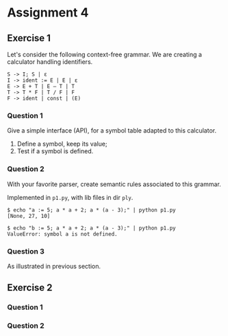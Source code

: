 
Assignment 4
============

Exercise 1
----------

Let's consider the following context-free grammar. We are creating a calculator handling identifiers.

```
S -> I; S | ε 
I -> ident := E | E | ε
E -> E + T | E – T | T
T -> T * F | T / F | F
F -> ident | const | (E)
```

### Question 1

Give a simple interface (API), for a symbol table adapted to this calculator.

1. Define a symbol, keep its value;
2. Test if a symbol is defined.


### Question 2

With your favorite parser, create semantic rules associated to this grammar.

Implemented in `p1.py`, with lib files in dir `ply`.

```
$ echo "a := 5; a * a + 2; a * (a - 3);" | python p1.py
[None, 27, 10]
```

```
$ echo "b := 5; a * a + 2; a * (a - 3);" | python p1.py
ValueError: symbol a is not defined.
```

### Question 3

As illustrated in previous section.


Exercise 2
----------

### Question 1

### Question 2

